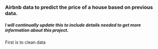### Airbnb data to predict the price of a house based on previous data.
##### I will continually update this to include details needed to get more information about this project.
First is to clean data
